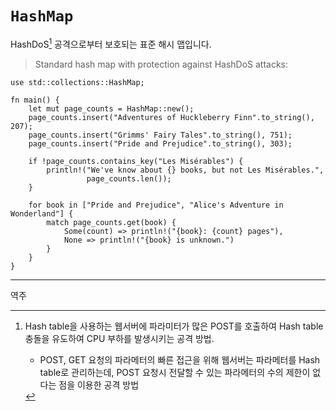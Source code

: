 # `HashMap`

HashDoS[^역주1] 공격으로부터 보호되는 표준 해시 맵입니다.
> Standard hash map with protection against HashDoS attacks:

```rust,editable
use std::collections::HashMap;

fn main() {
    let mut page_counts = HashMap::new();
    page_counts.insert("Adventures of Huckleberry Finn".to_string(), 207);
    page_counts.insert("Grimms' Fairy Tales".to_string(), 751);
    page_counts.insert("Pride and Prejudice".to_string(), 303);

    if !page_counts.contains_key("Les Misérables") {
        println!("We've know about {} books, but not Les Misérables.",
                 page_counts.len());
    }

    for book in ["Pride and Prejudice", "Alice's Adventure in Wonderland"] {
        match page_counts.get(book) {
            Some(count) => println!("{book}: {count} pages"),
            None => println!("{book} is unknown.")
        }
    }
}
```

---
역주

[^역주1]: Hash table을 사용하는 웹서버에 파라미터가 많은 POST를 호출하여 Hash table 충돌을 유도하여 CPU 부하를 발생시키는 공격 방법. 
    - POST, GET 요청의 파라메터의 빠른 접근을 위해 웹서버는 파라메터를 Hash table로 관리하는데, POST 요청시 전달할 수 있는 파라메터의 수의 제한이 없다는 점을 이용한 공격 방법